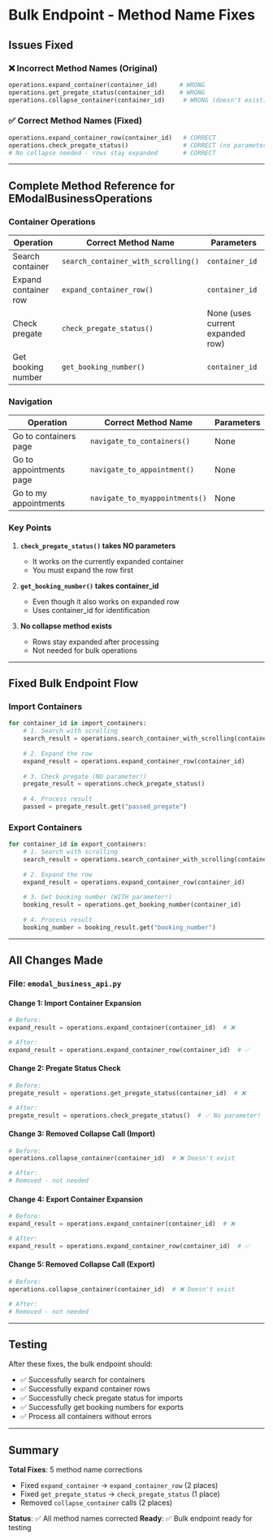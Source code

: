 # Bulk Endpoint - Method Name Fixes

## Issues Fixed

### ❌ Incorrect Method Names (Original)
```python
operations.expand_container(container_id)      # WRONG
operations.get_pregate_status(container_id)    # WRONG  
operations.collapse_container(container_id)     # WRONG (doesn't exist)
```

### ✅ Correct Method Names (Fixed)
```python
operations.expand_container_row(container_id)   # CORRECT
operations.check_pregate_status()               # CORRECT (no parameter!)
# No collapse needed - rows stay expanded       # CORRECT
```

---

## Complete Method Reference for EModalBusinessOperations

### Container Operations
| Operation | Correct Method Name | Parameters |
|-----------|-------------------|------------|
| Search container | `search_container_with_scrolling()` | `container_id` |
| Expand container row | `expand_container_row()` | `container_id` |
| Check pregate | `check_pregate_status()` | None (uses current expanded row) |
| Get booking number | `get_booking_number()` | `container_id` |

### Navigation
| Operation | Correct Method Name | Parameters |
|-----------|-------------------|------------|
| Go to containers page | `navigate_to_containers()` | None |
| Go to appointments page | `navigate_to_appointment()` | None |
| Go to my appointments | `navigate_to_myappointments()` | None |

### Key Points

1. **`check_pregate_status()` takes NO parameters**
   - It works on the currently expanded container
   - You must expand the row first

2. **`get_booking_number()` takes container_id**
   - Even though it also works on expanded row
   - Uses container_id for identification

3. **No collapse method exists**
   - Rows stay expanded after processing
   - Not needed for bulk operations

---

## Fixed Bulk Endpoint Flow

### Import Containers
```python
for container_id in import_containers:
    # 1. Search with scrolling
    search_result = operations.search_container_with_scrolling(container_id)
    
    # 2. Expand the row
    expand_result = operations.expand_container_row(container_id)
    
    # 3. Check pregate (NO parameter!)
    pregate_result = operations.check_pregate_status()
    
    # 4. Process result
    passed = pregate_result.get("passed_pregate")
```

### Export Containers
```python
for container_id in export_containers:
    # 1. Search with scrolling
    search_result = operations.search_container_with_scrolling(container_id)
    
    # 2. Expand the row
    expand_result = operations.expand_container_row(container_id)
    
    # 3. Get booking number (WITH parameter!)
    booking_result = operations.get_booking_number(container_id)
    
    # 4. Process result
    booking_number = booking_result.get("booking_number")
```

---

## All Changes Made

### File: `emodal_business_api.py`

#### Change 1: Import Container Expansion
```python
# Before:
expand_result = operations.expand_container(container_id)  # ❌

# After:
expand_result = operations.expand_container_row(container_id)  # ✅
```

#### Change 2: Pregate Status Check
```python
# Before:
pregate_result = operations.get_pregate_status(container_id)  # ❌

# After:
pregate_result = operations.check_pregate_status()  # ✅ No parameter!
```

#### Change 3: Removed Collapse Call (Import)
```python
# Before:
operations.collapse_container(container_id)  # ❌ Doesn't exist

# After:
# Removed - not needed
```

#### Change 4: Export Container Expansion
```python
# Before:
expand_result = operations.expand_container(container_id)  # ❌

# After:
expand_result = operations.expand_container_row(container_id)  # ✅
```

#### Change 5: Removed Collapse Call (Export)
```python
# Before:
operations.collapse_container(container_id)  # ❌ Doesn't exist

# After:
# Removed - not needed
```

---

## Testing

After these fixes, the bulk endpoint should:
- ✅ Successfully search for containers
- ✅ Successfully expand container rows
- ✅ Successfully check pregate status for imports
- ✅ Successfully get booking numbers for exports
- ✅ Process all containers without errors

---

## Summary

**Total Fixes**: 5 method name corrections
- Fixed `expand_container` → `expand_container_row` (2 places)
- Fixed `get_pregate_status` → `check_pregate_status` (1 place)
- Removed `collapse_container` calls (2 places)

**Status**: ✅ All method names corrected
**Ready**: ✅ Bulk endpoint ready for testing
